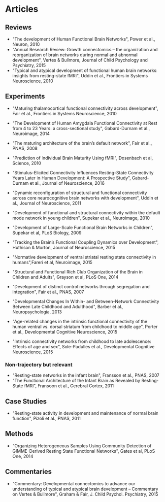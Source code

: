 # Articles

## Reviews

* "The development of Human Functional Brain Networks", Power et al., Neuron, 2010
* "Annual Research Review: Growth connectomics – the organization and reorganization of brain networks during normal and abnormal development", Vertes & Bullmore, Journal of Child Psychology and Psychiatry, 2015
* "Typical and atypical development of functional human brain networks: insights from resting-state fMRI", Uddin et al., Frontiers in Systems Neuroscience, 2010

## Experiments

* "Maturing thalamocortical functional connectivity across development", Fair et al., Frontiers in Systems Neuroscience, 2010
* "The Development of Human Amygdala Functional Connectivity at Rest from 4 to 23 Years: a cross-sectional study", Gabard-Durnam et al., Neuroimage, 2014
* "The maturing architecture of the brain’s default network", Fair et al., PNAS, 2008
* "Prediction of Individual Brain Maturity Using fMRI", Dosenbach et al, Science, 2010
* "Stimulus-Elicited Connectivity Influences Resting-State Connectivity Years Later in Human Development: A Prospective Study", Gabard-Durnam et al., Journal of Neuroscience, 2016
* "Dynamic reconfiguration of structural and functional connectivity across core neurocognitive brain networks with development", Uddin et al., Journal of Neuroscience, 2011
* "Development of functional and structural connectivity within the default mode network in young children", Supekar et al., Neuroimage, 2010
* "Development of Large-Scale Functional Brain Networks in Children", Supekar et al, PLoS Biology, 2009
* "Tracking the Brain’s Functional Coupling Dynamics over Development", Huthison & Morton, Journal of Neuroscience, 2015

* "Normative development of ventral striatal resting state connectivity in humans",Fareri et al, Neuroimage, 2015
* "Structural and Functional Rich Club Organization of the Brain in Children and Adults", Grayson et al, PLoS One, 2014
* "Development of distinct control networks through segregation and integration", Fair et al., PNAS, 2007
* "Developmental Changes In Within- and Between-Network Connectivity Between Late Childhood and Adulthood", Barber et al., Neuropsychologia, 2013
* "Age-related changes in the intrinsic functional connectivity of the human ventral vs. dorsal striatum from childhood to middle age", Porter et al., Developmental Cognitive Neuroscience, 2015
* "Intrinsic connectivity networks from childhood to late adolescence: Effects of age and sex", Sole-Padulles et al., Developmental Cognitive Neuroscience, 2015

### Non-trajectory but relevant

* "Resting-state networks in the infant brain", Fransson et al., PNAS, 2007
* "The Functional Architecture of the Infant Brain as Revealed by Resting-State fMRI", Fransoon et al., Cerebral Cortex, 2011

## Case Studies

* "Resting-state activity in development and maintenance of normal brain function", Pizoli et al., PNAS, 2011

## Methods

* "Organizing Heterogeneous Samples Using Community Detection of GIMME-Derived Resting State Functional Networks", Gates et al, PLoS One, 2014

## Commentaries

* "Commentary: Developmental connectomics to advance our understanding of typical and atypical brain development – Commentary on Vertes & Bullmore", Graham & Fair, J. Child Psychol. Psychiatry, 2015
